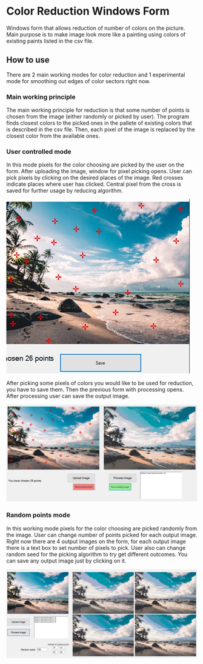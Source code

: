 # Color Reduction Windows Form

Windows form that allows reduction of number of colors on the picture. Main purpose is to make image look more like a painting using colors of existing paints listed in the csv file.

## How to use

There are 2 main working modes for color reduction and 1 experimental mode for smoothing out edges of color sectors right now.

### Main working principle

The main working principle for reduction is that some number of points is chosen from the image (either randomly or picked by user). The program finds closest colors to the picked ones in the pallete of existing colors that is described in the csv file. Then, each pixel of the image is replaced by the closest color from the available ones.

### User controlled mode

In this mode pixels for the color choosing are picked by the user on the form. After uploading the image, window for pixel picking opens. User can pick pixels by clicking on the desired places of the image. Red crosses indicate places where user has clicked. Central pixel from the cross is saved for further usage by reducing algorithm.

![screenshot](Screenshots/PixelPicking.jpg)

After picking some pixels of colors you would like to be used for reduction, you have to save them. Then the previous form with processing opens. After processing user can save the output image.

![screenshot](Screenshots/UserControlledForm.jpg)

### Random points mode

In this working mode pixels for the color choosing are picked randomly from the image. User can change number of points picked for each output image. Right now there are 4 output images on the form, for each output image there is a text box to set number of pixels to pick. User also can change random seed for the picking algorithm to try get different outcomes. You can save any output image just by clicking on it.

![screenshot](Screenshots/ColorReductionForm-random.jpg)

